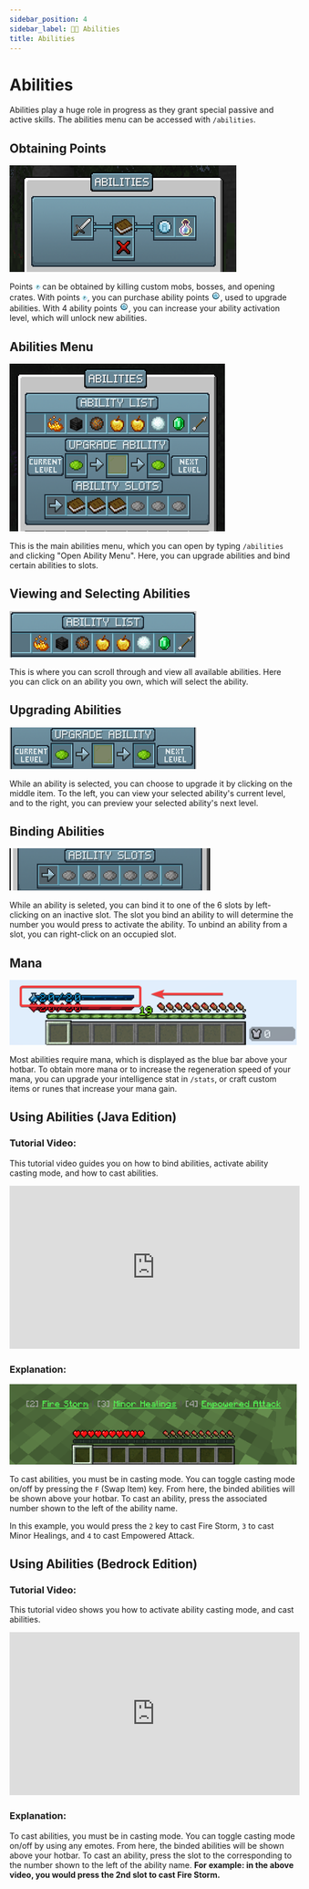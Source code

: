 ```yaml
---
sidebar_position: 4
sidebar_label: 🧚🏻 Abilities
title: Abilities
---
```


# Abilities

Abilities play a huge role in progress as they grant special passive and active skills. The abilities menu can be accessed with `/abilities`.

## Obtaining Points

![Abilities Menu](./img/abilities/abilities-menu.png)

Points ![Point](./img/abilities/points.png) can be obtained by killing custom mobs, bosses, and opening crates. With points ![Point](./img/abilities/points.png), you can purchase ability points ![Ability Point](./img/abilities/ability_point.png), used to upgrade abilities. With 4 ability points ![Ability Point](./img/abilities/ability_point.png), you can increase your ability activation level, which will unlock new abilities.

## Abilities Menu

![Abilities Main Menu](./img/abilities/abilities-main-menu.png)

This is the main abilities menu, which you can open by typing `/abilities` and clicking "Open Ability Menu". Here, you can upgrade abilities and bind certain abilities to slots.

## Viewing and Selecting Abilities

![Ability List](./img/abilities/ability-list.png)

This is where you can scroll through and view all available abilities. Here you can click on an ability you own, which will select the ability.

## Upgrading Abilities

![Ability Upgrade](./img/abilities/ability-upgrade.png)

While an ability is selected, you can choose to upgrade it by clicking on the middle item. To the left, you can view your selected ability's current level, and to the right, you can preview your selected ability's next level.

## Binding Abilities

![Ability Slots](./img/abilities/ability-bind.png)

While an ability is seleted, you can bind it to one of the 6 slots by left-clicking on an inactive slot. The slot you bind an ability to will determine the number you would press to activate the ability.
To unbind an ability from a slot, you can right-click on an occupied slot.

## Mana

![Mana](./img/abilities/mana.png)

Most abilities require mana, which is displayed as the blue bar above your hotbar. To obtain more mana or to increase the regeneration speed of your mana, you can upgrade your intelligence stat in `/stats`, or craft custom items or runes that increase your mana gain.

## Using Abilities (Java Edition)

### Tutorial Video:
This tutorial video guides you on how to bind abilities, activate ability casting mode, and how to cast abilities.
<iframe width="509" height="286" src="https://www.youtube.com/embed/G2qp1CEketA" title="HexArchon - How to use Abilities" frameborder="0" allow="accelerometer; autoplay; clipboard-write; encrypted-media; gyroscope; picture-in-picture; web-share" allowfullscreen></iframe>

### Explanation:
![Ability Casting](./img/abilities/ability-casting.png)

To cast abilities, you must be in casting mode. You can toggle casting mode on/off by pressing the `F` (Swap Item) key. From here, the binded abilities will be shown above your hotbar. To cast an ability, press the associated number shown to the left of the ability name.

In this example, you would press the `2` key to cast Fire Storm, `3` to cast Minor Healings, and `4` to cast Empowered Attack.

## Using Abilities (Bedrock Edition)

### Tutorial Video:
This tutorial video shows you how to activate ability casting mode, and cast abilities.
<iframe width="509" height="286" src="https://www.youtube.com/watch?v=zabBbgu3Dlc" title="HexArchon - How to use Abilities" frameborder="0" allow="accelerometer; autoplay; clipboard-write; encrypted-media; gyroscope; picture-in-picture; web-share" allowfullscreen></iframe>

### Explanation:

To cast abilities, you must be in casting mode. You can toggle casting mode on/off by using any emotes. From here, the binded abilities will be shown above your hotbar. To cast an ability, press the slot to the corresponding to the number shown to the left of the ability name. **For example: in the above video, you would press the 2nd slot to cast Fire Storm.**